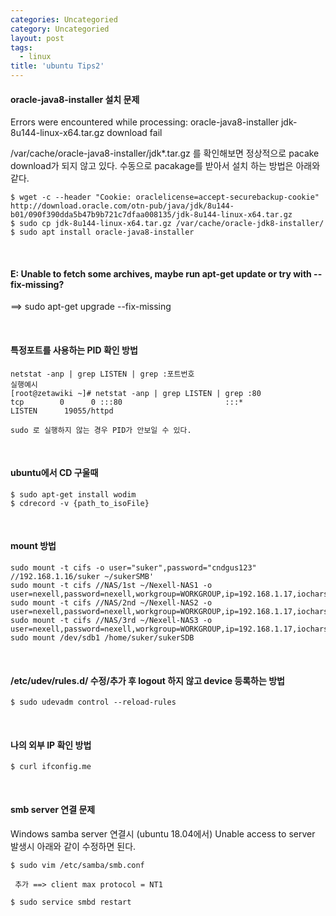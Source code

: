 ```yaml
---
categories: Uncategoried
category: Uncategoried
layout: post
tags:
  - linux
title: 'ubuntu Tips2'
---
```

#### oracle-java8-installer 설치 문제
Errors were encountered while processing:  oracle-java8-installer
jdk-8u144-linux-x64.tar.gz download fail

/var/cache/oracle-java8-installer/jdk*.tar.gz  를 확인해보면
정상적으로 pacake download가 되지 않고 있다.
수동으로 pacakage를 받아서 설치 하는 방법은 아래와 같다.
```
$ wget -c --header "Cookie: oraclelicense=accept-securebackup-cookie" http://download.oracle.com/otn-pub/java/jdk/8u144-b01/090f390dda5b47b9b721c7dfaa008135/jdk-8u144-linux-x64.tar.gz
$ sudo cp jdk-8u144-linux-x64.tar.gz /var/cache/oracle-jdk8-installer/
$ sudo apt install oracle-java8-installer
```

<br>

#### E: Unable to fetch some archives, maybe run apt-get update or try with --fix-missing? 
==> sudo apt-get upgrade --fix-missing

<br>

#### 특정포트를 사용하는 PID 확인 방법
```
netstat -anp | grep LISTEN | grep :포트번호
실행예시
[root@zetawiki ~]# netstat -anp | grep LISTEN | grep :80
tcp        0      0 :::80                       :::*                        LISTEN      19055/httpd

sudo 로 실행하지 않는 경우 PID가 안보일 수 있다.
```

<br>

#### ubuntu에서 CD 구울때
```
$ sudo apt-get install wodim
$ cdrecord -v {path_to_isoFile}
```

<br>

#### mount 방법
```
sudo mount -t cifs -o user="suker",password="cndgus123" //192.168.1.16/suker ~/sukerSMB'
sudo mount -t cifs //NAS/1st ~/Nexell-NAS1 -o  user=nexell,password=nexell,workgroup=WORKGROUP,ip=192.168.1.17,iocharset=utf8'
sudo mount -t cifs //NAS/2nd ~/Nexell-NAS2 -o user=nexell,password=nexell,workgroup=WORKGROUP,ip=192.168.1.17,iocharset=utf8'
sudo mount -t cifs //NAS/3rd ~/Nexell-NAS3 -o user=nexell,password=nexell,workgroup=WORKGROUP,ip=192.168.1.17,iocharset=utf8'
sudo mount /dev/sdb1 /home/suker/sukerSDB
 ```

<br>

#### /etc/udev/rules.d/ 수정/추가 후 logout 하지 않고 device 등록하는 방법
```
$ sudo udevadm control --reload-rules
```

<br>

#### 나의 외부 IP 확인 방법
```
$ curl ifconfig.me
```

<br>

#### smb server 연결 문제
Windows samba server 연결시 (ubuntu 18.04에서) Unable access to server 발생시 아래와 같이 수정하면 된다.
```
$ sudo vim /etc/samba/smb.conf

 추가 ==> client max protocol = NT1

$ sudo service smbd restart
```
